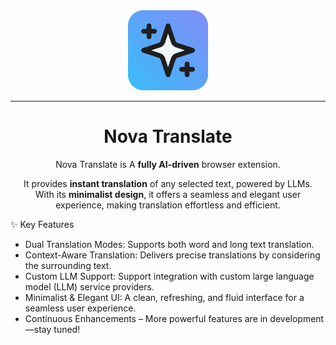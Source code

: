 <!-- markdownlint-configure-file {
  "MD013": {
    "code_blocks": false,
    "tables": false,
    "line_length": 120
  },
  "MD033": false,
  "MD041": false
} -->

<div align="center">
  <img src="assets/icon_128px.png" width="128" alt="Nova Translate" />
  <hr />

# Nova Translate

Nova Translate is A **fully AI-driven** browser extension.

It provides **instant translation** of any selected text, powered by LLMs.
<br />
With its **minimalist design**, it offers a seamless and elegant user experience, making translation effortless and efficient.

</div>

✨ Key Features

- Dual Translation Modes: Supports both word and long text translation.
- Context-Aware Translation: Delivers precise translations by considering the surrounding text.
- Custom LLM Support: Support integration with custom large language model (LLM) service providers.
- Minimalist & Elegant UI: A clean, refreshing, and fluid interface for a seamless user experience.
- Continuous Enhancements – More powerful features are in development—stay tuned!
